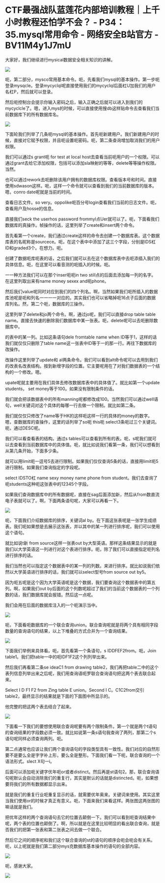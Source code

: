 # CTF最强战队蓝莲花内部培训教程｜上千小时教程还怕学不会？ - P34：35.mysql常用命令 - 网络安全B站官方 - BV11M4y1J7mU

大家好，我们继续进行mysical数据安全相关知识的讲解。

![](img/87e1ab36eab71e0302f4d2e8d256289e_1.png)

呃，第二部分，mysco常用基本命令。呃，先看我们mysql的基本操作。第一步呃登录mysqcle。登录mycyclql呢直接使用我们的mycyclql后面杠U加我们的用户名杠P，然后就可以登录。

然后呃控制台会提示你输入密码之后，输入正确之后就可以进入到我们的mycyclcle了。嗯，进入mys的时候，可以直接使用搜db这样贴命令去查看我们当前数据库下的所有数据库名。



![](img/87e1ab36eab71e0302f4d2e8d256289e_3.png)

下面轮我们列举了几条呃mysql的基本操作。首先呃新建用户。我们新建用户的时候，直接对它赋予权限，并且呃设置呃密码。呃，第二条查询增加取消我们的用户权限。

我们可以通过s grant呃 for test at local host去查看当前呃用户的一个权限。可以通过grant去给它添加权限，包括可以添加sla映射的等等，delete等等操作权限。当然。

也可以通过rework去呃删除该用户拥有的数据库权限。查看版本号和时间。直接使用sdwason这样。呃，这样一个命令就可以查看到我们的当前数据库的版本。嗯，conro date呢就是当前的时间。

查看日志文件。so very。oppolike呃百分号login查看我们当前的日志文件。呃，查看用户及hosse的信息。

直接我们seck the userhos password frommyl点Uer就可以了。呃，下面看我们数据库的真操作。帧操作的话，这里列举了create和insert两个命令。

首先看第一个create，我们通过create这样的命令去创建一个数据库表。这个数据库表的名昵称是sourcece。呃，在这个表中中添加了这三个字段，分别是IDS杠ID和graded3个。在想力。呃。

创建了数据呃库呃表的话，之后我们就可以去在这个数据库表中去呃添插入我们的具体信息。呃，在这里可以看音测的呃插入的时候。呃。

一一种方法我们可以在那个inser呃呃in two still点的后面去添加每一列的名字。在这里列取出来有name  money sexex and呃phone。

然后我们value呢同时对应到我们的四个列名。啊，当然如果我们呃所插入的数据库池呢是呃和列名一一一一对应的。其实我们也可以省略掉呃16点子后面的数据库列名。然，第二个呃，数据库的三操作。

这里列举了delete和jo两个命令。啊，通过jo呢，我们可以直接drop table table name。直接去快速的删除我们数据库中某一张表。呃，delete呢可以去呃删除数据库中。

的表中的某一列。比如这条语句dele fromtable name when ID等于1，这样的话我们就仅仅只删除了table name这一张表中ID等于一的那一行。再往下数据库的改操作。

改操作这里列举了update和 al两条命令。我们可以看到alt命令呢可以去用到我们的改表名改表结构。按到新增字段的位置。它主要呢用在了对我们数据表的一个结构的一个修改。嗯。

upate呢就主要用在我们具体去修改数据库表中的具体值了。就比如第一个update students， set money等于100。如果没有限制条件的话。

我们就会把该数据表中的所有manning呢都修改成100。当然我们可以通过well语句，well关键词对这个具体的每哪一行去做一个限制。就比如第二条。

我们就仅仅只修改了name等于HK的这样呃这样一行的具体的money的数字。嗯，查数据库的查操作，这里的话列举了so呃 this呃 select3条呃过三个关键词。呃，通过DESC呢。

我们可以看查看表的结构。通过s tables可以查看到所有的表。呃，s呢我们就可以去查看到当前数据库中的具体值。呃，就比如说我们看第一条，我们可以想看到从第几条开始，下面多少条。

就可以用limit呃一逗号5去进行限制。如果我们仅仅查询5条的话，直接用limit呃5进行限制。如果我们查询指定的字段呢。

 select IDSTO杠 name sexy money name phone from student。我们去查询了呃students这种呃这张表中的12345个字段。

如果我们查询数据库中的所有数据呢，直接在sag后面添加新，然后从from数直流电子表就可以了。啊，下面两条语句呢，大家可以再看一下。



![](img/87e1ab36eab71e0302f4d2e8d256289e_5.png)

呃，下面我们介绍数据库的排序，关键词al by。在下面这张表呢是一张学生成绩表。我们呃如果想是去展示这张表，并以其中的某一列进行排序呢，我们可以使用这个语句。

就比如说t新 from source这样一张表out by大型英语。那样这条结果显示的就是我们以大学英语这一列进行对这个表进行排序。呃，除了我们可以直接指定呃列名进行排序的话。

我们当然也可以指定这个数据表中的某一列的列数。来进行排序。就比如说我们依然以大学英语进行排序的话，我们就可以select型号from source out by5。

因为呃五呢是这个因为大学英语呢是这个数据，我们要查询这个数据表中的第五列。啊，如果我们out by后面的这个列数呢超过了我们的当前这个数据表的一个列数的话，我们数据库就会报错。然后这一点呢。

我们会用在后面的数据库注入的一个呃演示当中。

![](img/87e1ab36eab71e0302f4d2e8d256289e_7.png)

呃，下面看呃数据库的一个联合查询union。联合查询呢就是将两个具有相同字段数量的查询语句的结果，以上下堆叠的方式合并为一个查询结果。



![](img/87e1ab36eab71e0302f4d2e8d256289e_9.png)

下面我们举例来具体看。呃，首先看第一个条语句，s IDDFEF2from。呃，Join table1。我们把table一中的呃IDF1F2这个列列举出来。

然后我们再看第二条se ideaC1 from drawing table2，我们再把table二中的这个表列信息列举出来之后呢，我们用查询语呃罗联合查询语句把这两个表去联合起来。

Select I D F1 F2 from Zing table E union。Second I C。C1C2from交引 table2，最终显示的结果就是下面的下面图中所显示的。

他完整的把这两个表去结合了起来。

![](img/87e1ab36eab71e0302f4d2e8d256289e_11.png)

下面看一下我们的要想使用联合查询呢要有两个限制条件。第一个就是两个t语句的查询结果的字段数必须一致。就比如说第一条s语句我查询了两列，那第二个s语句呢同样必须查询两列。呃。

第二点通常也应该让我们两个查询语句的字段类型具有一致性。我们对应的自然形要不是要么全是字字补上形，要么全是整形。下面我们看一下呃，联合查询的一个语法形式。slect X句一i。

后面可以添加呃关键字优年呃or或者distinct。然后再是st语句2。那，联合查询语句呢默认会自动消除我们的重复行，其实是默认的话就是distincted。呃，如果想要将我们的所有数据都显示出来。

就是我们的重复行业呃重复显示的话，就需要优年奥来。关键词来使用。其实这里当我们使用or的时候才真正有意义。呃，下面来我们来看这样。两张图这两张图的嘛话就是我们。

把优年这样的两个查询语句去它的位置去颠倒一下。我们可以看到呃查询结果中呢，两个表的位置也颠倒了。啊，所以就是在这里比较明显的看出联合查询，就是否我们的把第一张表和第二张表之间去做一个联合。

然后它之间的顺序呢和我们这个联合查询的st的语句的顺序会呃会呃会有关系。呃，以上呢就是我们第二部分mys克数据库基本操作的语句的全部内容。



![](img/87e1ab36eab71e0302f4d2e8d256289e_13.png)

呃，感谢大家。

![](img/87e1ab36eab71e0302f4d2e8d256289e_15.png)